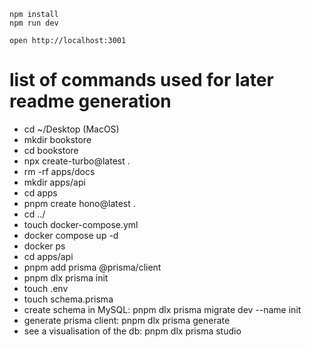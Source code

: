 ```
npm install
npm run dev
```

```
open http://localhost:3001
```

# list of commands used for later readme generation
- cd ~/Desktop (MacOS)
- mkdir bookstore
- cd bookstore
- npx create-turbo@latest .
- rm -rf apps/docs
- mkdir apps/api
- cd apps
- pnpm create hono@latest .
- cd ../
- touch docker-compose.yml
- docker compose up -d
- docker ps
- cd apps/api
- pnpm add prisma @prisma/client
- pnpm dlx prisma init
- touch .env
- touch schema.prisma
- create schema in MySQL: pnpm dlx prisma migrate dev --name init
- generate prisma client: pnpm dlx prisma generate
- see a visualisation of the db: pnpm dlx prisma studio
